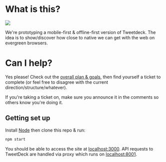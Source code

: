 # What is this?

[![](https://travis-ci.org/jakearchibald/tweetdeck-prototype.svg)](https://travis-ci.org/jakearchibald/tweetdeck-prototype/pull_requests)

We're prototyping a mobile-first & offline-first version of Tweetdeck. The idea is to show/discover how close to native we can get with the web on evergreen browsers.

# Can I help?

Yes please! Check out the [overall plan & goals](https://docs.google.com/document/d/1vdUBZooLMBa5AtkED619kndf3eNz_LeltLZYQ71VEKQ/edit?usp=sharing), then find yourself a ticket to complete (or feel free to disagree with the current direction/structure/whatever).

If you're taking a ticket on, make sure you announce it in the comments so others know you're doing it.

## Getting set up

Install [Node](http://nodejs.org/) then clone this repo & run:

```sh
npm start
```

You should be able to access the site at [localhost:3000](http://localhost:3000). API requests to TweetDeck are handled via proxy which runs on [localhost:8001](http://localhost:8001).
